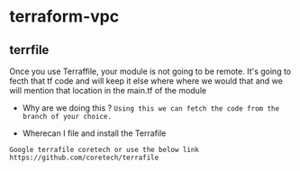 # terraform-vpc

## terrfile 

Once you use Terraffile, your module is not going to be remote.
It's going to fecth that tf code and will keep it else where where we would that and we will mention that location in the main.tf of the module

* Why are we doing this ?
`Using this we can fetch the code from the branch of your choice.`

* Wherecan I file and install the Terrafile 
```
Google terrafile coretech or use the below link
https://github.com/coretech/terrafile 


```